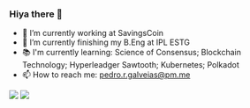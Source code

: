 ### Hiya there 👋

<!--
**PedroGalveias/PedroGalveias** is a ✨ _special_ ✨ repository because its `README.md` (this file) appears on your GitHub profile. -->


- 🔭 I’m currently working at SavingsCoin
- 🌱 I’m currently finishing my B.Eng at IPL ESTG
- 📚 I'm currently learning: Science of Consensus; Blockchain Technology; Hyperleadger Sawtooth; Kubernetes; Polkadot
- 📫 How to reach me: pedro.r.galveias@pm.me


![](https://github-readme-stats.vercel.app/api?username=PedroGalveias&count_private=true&show_icons=true)
![](https://github-readme-stats.vercel.app/api/top-langs/?username=PedroGalveias&layout=compact)

